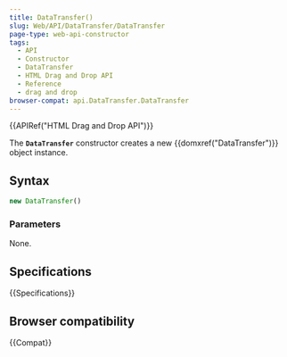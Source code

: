 ```yaml
---
title: DataTransfer()
slug: Web/API/DataTransfer/DataTransfer
page-type: web-api-constructor
tags:
  - API
  - Constructor
  - DataTransfer
  - HTML Drag and Drop API
  - Reference
  - drag and drop
browser-compat: api.DataTransfer.DataTransfer
---
```


{{APIRef("HTML Drag and Drop API")}}

The **`DataTransfer`** constructor creates a new
{{domxref("DataTransfer")}} object instance.

## Syntax

```js
new DataTransfer()
```

### Parameters

None.

## Specifications

{{Specifications}}

## Browser compatibility

{{Compat}}
